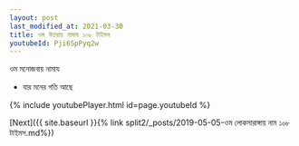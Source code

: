 ```yaml
---
layout: post
last_modified_at: 2021-03-30
title: ওম উত্তরায় নামায ১০৮ টাইমস
youtubeId: Pji6SpPyq2w
---
```

 
 
 ওম মনোজবায় নামায  
 
 -  যার মনের গতি আছে 
 
  
 
  
 
 
 
 
 
 


{% include youtubePlayer.html id=page.youtubeId %}
 
[Next]({{ site.baseurl }}{% link  split2/_posts/2019-05-05-ওম লোকসারাঙ্গায় নাম ১০৮ টাইমস.md%})
 
